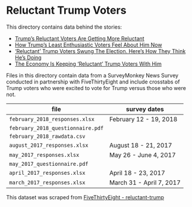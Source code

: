 # Reluctant Trump Voters

This directory contains data behind the stories:

* [Trump’s Reluctant Voters Are Getting More Reluctant](https://fivethirtyeight.com/features/trumps-reluctant-voters-are-getting-more-reluctant/)
* [How Trump’s Least Enthusiastic Voters Feel About Him Now](https://fivethirtyeight.com/features/how-trumps-least-enthusiastic-voters-feel-about-him-now/)
* [‘Reluctant’ Trump Voters Swung The Election. Here’s How They Think He’s Doing](https://fivethirtyeight.com/features/reluctant-trump-voters-swung-the-election-heres-how-they-think-hes-doing/)
* [The Economy Is Keeping ‘Reluctant’ Trump Voters With Him](https://fivethirtyeight.com/features/the-economy-is-keeping-reluctant-trump-voters-with-him/)

Files in this directory contain data from a SurveyMonkey News Survey conducted in partnership with FiveThirtyEight and include crosstabs of Trump voters who were excited to vote for Trump versus those who were not.

file | survey dates
-----|-------------
`february_2018_responses.xlsx` | February 12 - 19, 2018
`february_2018_questionnaire.pdf` |
`february_2018_rawdata.csv` |
`august_2017_responses.xlsx` | August 18 - 21, 2017
`may_2017_responses.xlsx` | May 26 - June 4, 2017
`may_2017_questionnaire.pdf` |
`april_2017_responses.xlsx` | April 18 - 23, 2017
`march_2017_responses.xlsx` | March 31 - April 7, 2017


This dataset was scraped from [FiveThirtyEight - reluctant-trump](https://github.com//fivethirtyeight/data/tree/master/reluctant-trump)